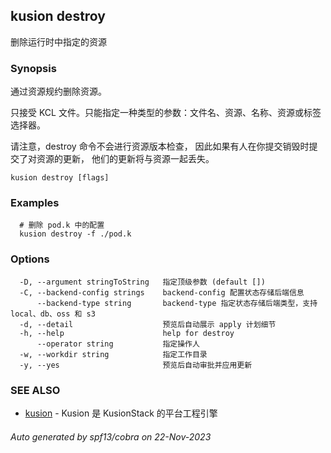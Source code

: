 ## kusion destroy

删除运行时中指定的资源

### Synopsis

通过资源规约删除资源。

 只接受 KCL 文件。只能指定一种类型的参数：文件名、资源、名称、资源或标签选择器。

 请注意，destroy 命令不会进行资源版本检查， 因此如果有人在你提交销毁时提交了对资源的更新， 他们的更新将与资源一起丢失。

```
kusion destroy [flags]
```

### Examples

```
  # 删除 pod.k 中的配置
  kusion destroy -f ./pod.k
```

### Options

```
  -D, --argument stringToString   指定顶级参数 (default [])
  -C, --backend-config strings    backend-config 配置状态存储后端信息
      --backend-type string       backend-type 指定状态存储后端类型，支持 local、db、oss 和 s3
  -d, --detail                    预览后自动展示 apply 计划细节
  -h, --help                      help for destroy
      --operator string           指定操作人
  -w, --workdir string            指定工作目录
  -y, --yes                       预览后自动审批并应用更新
```

### SEE ALSO

* [kusion](kusion.md)	 - Kusion 是 KusionStack 的平台工程引擎

###### Auto generated by spf13/cobra on 22-Nov-2023

